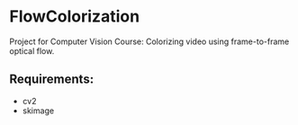 # FlowColorization
Project for Computer Vision Course: Colorizing video using frame-to-frame optical flow.

## Requirements:
- cv2
- skimage
